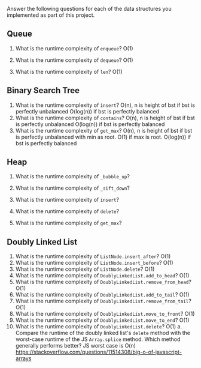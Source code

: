 Answer the following questions for each of the data structures you implemented as part of this project.

## Queue

1. What is the runtime complexity of `enqueue`?
   O(1)

2. What is the runtime complexity of `dequeue`?
   O(1)

3. What is the runtime complexity of `len`?
   O(1)

## Binary Search Tree

1. What is the runtime complexity of `insert`?
   O(n), n is height of bst if bst is perfectly unbalanced
   O(log(n)) if bst is perfectly balanced
2. What is the runtime complexity of `contains`?
   O(n), n is height of bst if bst is perfectly unbalanced
   O(log(n)) if bst is perfectly balanced
3. What is the runtime complexity of `get_max`?
   O(n), n is height of bst if bst is perfectly unbalanced with min as root. O(1) if max is root.
   O(log(n)) if bst is perfectly balanced

## Heap

1. What is the runtime complexity of `_bubble_up`?

2. What is the runtime complexity of `_sift_down`?

3. What is the runtime complexity of `insert`?

4. What is the runtime complexity of `delete`?

5. What is the runtime complexity of `get_max`?

## Doubly Linked List

1. What is the runtime complexity of `ListNode.insert_after`?
   O(1)
2. What is the runtime complexity of `ListNode.insert_before`?
   O(1)
3. What is the runtime complexity of `ListNode.delete`?
   O(1)
4. What is the runtime complexity of `DoublyLinkedList.add_to_head`?
   O(1)
5. What is the runtime complexity of `DoublyLinkedList.remove_from_head`?
   O(1)
6. What is the runtime complexity of `DoublyLinkedList.add_to_tail`?
   O(1)
7. What is the runtime complexity of `DoublyLinkedList.remove_from_tail`?
   O(1)
8. What is the runtime complexity of `DoublyLinkedList.move_to_front`?
   O(1)
9. What is the runtime complexity of `DoublyLinkedList.move_to_end`?
   O(1)
10. What is the runtime complexity of `DoublyLinkedList.delete`?
    O(1)
    a. Compare the runtime of the doubly linked list's `delete` method with the worst-case runtime of the JS `Array.splice` method. Which method generally performs better?
    JS worst case is O(n)
    https://stackoverflow.com/questions/11514308/big-o-of-javascript-arrays

